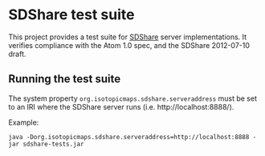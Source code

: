 SDShare test suite
==================

This project provides a test suite for
[SDShare](http://www.sdshare.org) server implementations. It verifies
compliance with the Atom 1.0 spec, and the SDShare 2012-07-10 draft.

Running the test suite
----------------------

The system property `org.isotopicmaps.sdshare.serveraddress` must 
be set to an IRI where the SDShare server runs (i.e. http://localhost:8888/).

Example:

    java -Dorg.isotopicmaps.sdshare.serveraddress=http://localhost:8888 -jar sdshare-tests.jar
